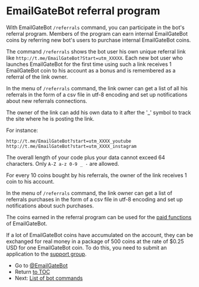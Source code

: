 # EmailGateBot referral program

With EmailGateBot `/referrals` command, you can participate in the bot's referral program.
Members of the program can earn internal EmailGateBot coins by referring new bot's users to purchase internal EmailGateBot coins.

The command `/referrals` shows the bot user his own unique referral link like `http://t.me/EmailGateBot?Start=utm_XXXXX`.
Each new bot user who launches EmailGateBot for the first time using such a link receives 1 EmailGateBot coin to his account as a bonus and is remembered as a referral of the link owner.

In the menu of `/referrals` command, the link owner can get a list of all his referrals in the form of a csv file in utf-8 encoding and set up notifications about new referrals connections.

The owner of the link can add his own data to it after the '_' symbol to track the site where he is posting the link.

For instance:

```
http://t.me/EmailGateBot?start=utm_XXXX_youtube
http://t.me/EmailGateBot?start=utm_XXXX_instagram
```

The overall length of your code plus your data cannot exceed 64 characters. Only `A-Z a-z 0-9 _ -` are allowed.

For every 10 coins bought by his referrals, the owner of the link receives 1 coin to his account.

In the menu of `/referrals` command, the link owner can get a list of referrals purchases in the form of a csv file in utf-8 encoding and set up notifications about such purchases.

The coins earned in the referral program can be used for the [paid functions](paid_and_free.md) of EmailGateBot.

If a lot of EmailGateBot coins have accumulated on the account, they can be exchanged for real money in a package of 500 coins at the rate of $0.25 USD for one EmailGateBot coin.
To do this, you need to submit an application to the [support group](https://t.me/joinchat/CJ4MSEfmFlaDevQOeMVoLg).

- Go to [@EmailGateBot](http://t.me/EmailGateBot?start=utm_KDaxQG000_github-en-referrals)
- Return [to TOC](guide.md)
- Next: [List of bot commands](commands.md)
